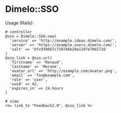 # Dimelo::SSO

Usage (Rails):

    # controller
    @sso = Dimelo::SSO.new(
      'service' => 'http://example.ideas.dimelo.com/',
      'server' => 'https://example.users.dimelo.com/',
      'salt' => 'bfc9396b7c710746b19a1297e70d1716'
    )
    @sso_link = @sso.url(
      'firstname' => 'Renaud',
      'lastname' => 'Morane',
      'avatar_url' => 'http://example.com/avatar.png',
      'email' => 'foo@example.com',
      'role' => 'user',
      'uuid' => 42,
      'expires_in' => 24.hours
    )
    
    # view
    <%= link_to "Feedback2.0", @sso_link %>
